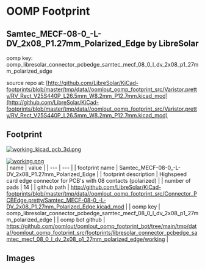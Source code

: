 # OOMP Footprint  
## Samtec_MECF-08-0_-L-DV_2x08_P1.27mm_Polarized_Edge  by LibreSolar  
  
oomp key: oomp_libresolar_connector_pcbedge_samtec_mecf_08_0_l_dv_2x08_p1_27mm_polarized_edge  
  
source repo at: [http://github.com/LibreSolar/KiCad-footprints/blob/master/tmp/data//oomlout_oomp_footprint_src/Varistor.pretty/RV_Rect_V25S440P_L26.5mm_W8.2mm_P12.7mm.kicad_mod](http://github.com/LibreSolar/KiCad-footprints/blob/master/tmp/data//oomlout_oomp_footprint_src/Varistor.pretty/RV_Rect_V25S440P_L26.5mm_W8.2mm_P12.7mm.kicad_mod)  
## Footprint  
  
[![working_kicad_pcb_3d.png](working_kicad_pcb_3d_600.png)](working_kicad_pcb_3d.png)  
  
[![working.png](working_600.png)](working.png)  
| name | value | 
| --- | --- | 
| footprint name | Samtec_MECF-08-0_-L-DV_2x08_P1.27mm_Polarized_Edge | 
| footprint description | Highspeed card edge connector for PCB's with 08 contacts (polarized) | 
| number of pads | 14 | 
| github path | http://github.com/LibreSolar/KiCad-footprints/blob/master/tmp/data//oomlout_oomp_footprint_src/Connector_PCBEdge.pretty/Samtec_MECF-08-0_-L-DV_2x08_P1.27mm_Polarized_Edge.kicad_mod | 
| oomp key | oomp_libresolar_connector_pcbedge_samtec_mecf_08_0_l_dv_2x08_p1_27mm_polarized_edge | 
| oomp bot github | https://github.com/oomlout/oomlout_oomp_footprint_bot/tree/main/tmp/data//oomlout_oomp_footprint_src/footprints/libresolar_connector_pcbedge_samtec_mecf_08_0_l_dv_2x08_p1_27mm_polarized_edge/working | 
## Images  
